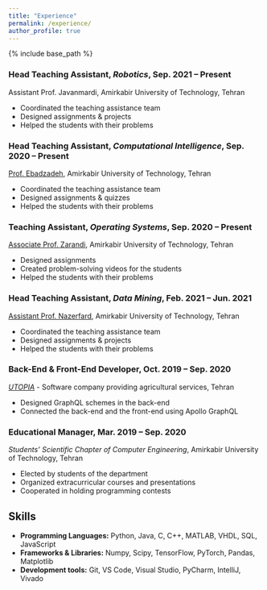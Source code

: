 ```yaml
---
title: "Experience"
permalink: /experience/
author_profile: true
---
```


{% include base_path %}

### Head Teaching Assistant, _Robotics_, Sep. 2021 – Present
Assistant Prof. Javanmardi, Amirkabir University of Technology, Tehran
* Coordinated the teaching assistance team
* Designed assignments & projects
* Helped the students with their problems

### Head Teaching Assistant, _Computational Intelligence_, Sep. 2020 – Present
[Prof. Ebadzadeh](https://ce.aut.ac.ir/~ebadzadeh/), Amirkabir University of Technology, Tehran
* Coordinated the teaching assistance team
* Designed assignments & quizzes
* Helped the students with their problems

### Teaching Assistant, _Operating Systems_, Sep. 2020 – Present
[Associate Prof. Zarandi](https://aut.ac.ir/cv/2188/Hamid-Reza-Zarandi?slc_lang=en&&cv=2188&mod=scv), Amirkabir University of Technology, Tehran
* Designed assignments
* Created problem-solving videos for the students
* Helped the students with their problems

### Head Teaching Assistant, _Data Mining_, Feb. 2021 – Jun. 2021
[Assistant Prof. Nazerfard](https://ce.aut.ac.ir/~nazerfard/main.htm), Amirkabir University of Technology, Tehran
* Coordinated the teaching assistance team
* Designed assignments & projects
* Helped the students with their problems

### Back-End & Front-End Developer, Oct. 2019 – Sep. 2020
[_UTOPIA_](https://utopiapp.ir/index_en.html) - Software company providing agricultural services, Tehran
* Designed GraphQL schemes in the back-end
* Connected the back-end and the front-end using Apollo GraphQL

### Educational Manager, Mar. 2019 – Sep. 2020
_Students’ Scientific Chapter of Computer Engineering_, Amirkabir University of Technology, Tehran
* Elected by students of the department
* Organized extracurricular courses and presentations
* Cooperated in holding programming contests

## Skills
* **Programming Languages:** Python, Java, C, C++, MATLAB, VHDL, SQL, JavaScript
* **Frameworks & Libraries:** Numpy, Scipy, TensorFlow, PyTorch, Pandas, Matplotlib
* **Development tools:** Git, VS Code, Visual Studio, PyCharm, IntelliJ, Vivado
